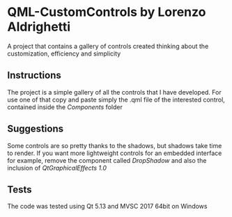 # QML-CustomControls by Lorenzo Aldrighetti
A project that contains a gallery of controls created thinking about the customization, efficiency and simplicity

## Instructions
The project is a simple gallery of all the controls that I have developed.
For use one of that copy and paste simply the .qml file of the interested control, contained inside the *Components* folder

## Suggestions
Some controls are so pretty thanks to the shadows, but shadows take time to render. If you want more lightweight controls for an embedded interface for example, remove the component called *DropShadow* and also the inclusion of *QtGraphicalEffects 1.0*

## Tests
The code was tested using Qt 5.13 and MVSC 2017 64bit on Windows

